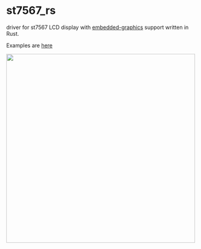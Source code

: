 # st7567_rs
driver for st7567 LCD display with [embedded-graphics](https://github.com/embedded-graphics/embedded-graphics) support written in Rust.

Examples are [here](https://github.com/tracyspacy/st7567_rs_examples)

<img src="https://github.com/tracyspacy/st7567_rs/assets/42025315/c0d928af-4291-45bd-9cd1-d433d7f20f4f" width="500">
